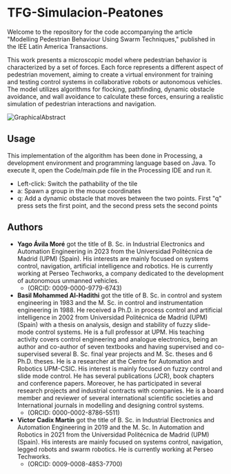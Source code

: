 # TFG-Simulacion-Peatones

Welcome to the repository for the code accompanying the article "Modelling Pedestrian Behaviour Using Swarm Techniques," published in the IEE Latin America Transactions.

This work presents a microscopic model where pedestrian behavior is characterized by a set of forces. Each force represents a different aspect of pedestrian movement, aiming to create a virtual environment for training and testing control systems in collaborative robots or autonomous vehicles. The model utilizes algorithms for flocking, pathfinding, dynamic obstacle avoidance, and wall avoidance to calculate these forces, ensuring a realistic simulation of pedestrian interactions and navigation.

![GraphicalAbstract](https://github.com/YagoAM/Modelling-pedestrian-behaviour-using-swarm-techniques/assets/50001054/733c32ed-9836-495e-9f88-8c8878da43ad)

## Usage
This implementation of the algorithm has been done in Processing, a development environment and programming language based on Java​​. To execute it, open the Code/main.pde file in the Processing IDE and run it.
- Left-click: Switch the pathability of the tile
- a: Spawn a group in the mouse coordinates
- q: Add a dynamic obstacle that moves between the two points. First "q" press sets the first point, and the second press sets the second points

## Authors 
- **Yago Ávila Moré** got the title of B. Sc. in Industrial Electronics and Automation Engineering in 2023 from the Universidad Politécnica de Madrid (UPM) (Spain). His interests are mainly focused on systems control, navigation, artificial intelligence and robotics. He is currently working at Perseo Techworks, a company dedicated to the development of autonomous unmanned vehicles.
  - (ORCID: 0009-0000-9779-6743)
- **Basil Mohammed Al-Hadithi** got the title of B. Sc. in control and system engineering in 1983 and the M. Sc. in control and instrumentation engineering in 1988. He received a Ph.D. in process control and artificial intelligence in 2002 from Universidad Politécnica de Madrid (UPM) (Spain) with a thesis on analysis, design and stability of fuzzy slide-mode control systems. He is a full professor at UPM. His teaching activity covers control engineering and analogue electronics, being an author and co-author of seven textbooks and having supervised and co-supervised several B. Sc. final year projects and M. Sc. theses and 6 Ph.D. theses. He is a researcher at the Centre for Automation and Robotics UPM-CSIC. His interest is mainly focused on fuzzy control and slide mode control. He has several publications (JCR), book chapters and conference papers. Moreover, he has participated in several research projects and industrial contracts with companies. He is a board member and reviewer of several international scientific societies and International journals in modelling and designing control systems.
  - (ORCID: 0000-0002-8786-5511)
- **Victor Cadix Martín** got the title of B. Sc. in Industrial Electronics and Automation Engineering in 2019 and the M. Sc. In Automation and Robotics in 2021 from the Universidad Politécnica de Madrid (UPM) (Spain). His interests are mainly focused on systems control, navigation, legged robots and swarm robotics. He is currently working at Perseo Techworks.
  - (ORCID: 0009-0008-4853-7700)

